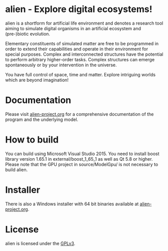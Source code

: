 alien - Explore digital ecosystems!
===================================
alien is a shortform for artificial life environment and denotes a research tool aiming to simulate digital organisms in an artificial ecosystem and (pre-)biotic evolution.

Elementary constituents of simulated matter are free to be programmed in order to extend their capabilities and operate in their environment for special purposes.
Complex and interconnected structures have the potential to perform arbitrary higher-order tasks. Complex structures can emerge spontaneously or by your intervention in the universe.

You have full control of space, time and matter. Explore intriguing worlds which are beyond imagination!

Documentation
=============
Please visit [alien-project.org](https://alien-project.org/documentation.html) for a comprehensive documentation of the program and the underlying model.

How to build
============
You can build using Microsoft Visual Studio 2015. You need to install boost library version 1.65.1 in external/boost_1_65_1 as well as Qt 5.8 or higher.
Please note that the GPU project in source/ModelGpu/ is not necessary to build alien.

Installer
=========
There is also a Windows installer with 64 bit binaries available at [alien-project.org](https://alien-project.org/download.html).

License
=======
alien is licensed under the [GPLv3](LICENSE).